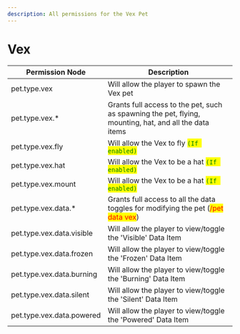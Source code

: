 ```yaml
---
description: All permissions for the Vex Pet
---
```



# Vex
| Permission Node | Description |
| - | - |
| pet.type.vex | Will allow the player to spawn the Vex pet |
| pet.type.vex.* | Grants full access to the pet, such as spawning the pet, flying, mounting, hat, and all the data items |
| pet.type.vex.fly | Will allow the Vex to fly <mark style="color:green;">`(If enabled)`</mark> |
| pet.type.vex.hat | Will allow the Vex to be a hat <mark style="color:green;">`(If enabled)`</mark> |
| pet.type.vex.mount | Will allow the Vex to be a hat <mark style="color:green;">`(If enabled)`</mark> |
| pet.type.vex.data.* | Grants full access to all the data toggles for modifying the pet (<mark style="color:red;">/pet data vex</mark>) |
| pet.type.vex.data.visible | Will allow the player to view/toggle the 'Visible' Data Item |
| pet.type.vex.data.frozen | Will allow the player to view/toggle the 'Frozen' Data Item |
| pet.type.vex.data.burning | Will allow the player to view/toggle the 'Burning' Data Item |
| pet.type.vex.data.silent | Will allow the player to view/toggle the 'Silent' Data Item |
| pet.type.vex.data.powered | Will allow the player to view/toggle the 'Powered' Data Item |

